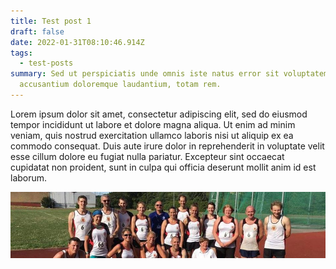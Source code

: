 ```yaml
---
title: Test post 1
draft: false
date: 2022-01-31T08:10:46.914Z
tags:
  - test-posts
summary: Sed ut perspiciatis unde omnis iste natus error sit voluptatem
  accusantium doloremque laudantium, totam rem.
---
```

Lorem ipsum dolor sit amet, consectetur adipiscing elit, sed do eiusmod tempor incididunt ut labore et dolore magna aliqua. Ut enim ad minim veniam, quis nostrud exercitation ullamco laboris nisi ut aliquip ex ea commodo consequat. Duis aute irure dolor in reprehenderit in voluptate velit esse cillum dolore eu fugiat nulla pariatur. Excepteur sint occaecat cupidatat non proident, sunt in culpa qui officia deserunt mollit anim id est laborum.

![team photo](/public/static/uploads/cropped-tf-team.jpg "team photo")
